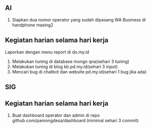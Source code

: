 ## AI

1. Siapkan dua nomor operator yang sudah dipasang WA Business di handphone masing2

## Kegiatan harian selama hari kerja
Laporkan dengan menu report di do.my.id
1. Melakukan tuning di database mongo qna(sehari 3 tuning)
2. Melakukan tuning di blog kb.pd.my.id(sehari 3 input)
3. Mencari bug di chatbot dan website pd.my.id(sehari 1 bug jika ada)


## SIG

## Kegiatan harian selama hari kerja
1. Buat dashboard operator dan admin di repo github.com/pamongdesa/dashboard (minimal sehari 3 commit)

